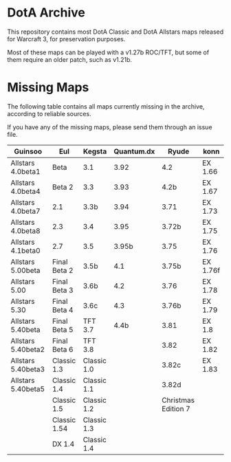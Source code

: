 # DotA Archive

This repository contains most DotA Classic and DotA Allstars maps released for Warcraft 3, for preservation purposes.

Most of these maps can be played with a v1.27b ROC/TFT, but some of them require an older patch, such as v1.21b.

# Missing Maps

The following table contains all maps currently missing in the archive, according to reliable sources.

If you have any of the missing maps, please send them through an issue file.

| Guinsoo | Eul | Kegsta | Quantum.dx | Ryude | konn |
| -------- | -------- | -------- | -------- | -------- | -------- |
| Allstars 4.0beta1 | Beta | 3.1 | 3.92 | 4.2 | EX 1.66 |
| Allstars 4.0beta4 | Beta 2 | 3.3 | 3.93 | 4.2b | EX 1.67 |
| Allstars 4.0beta7 | 2.1 | 3.3b | 3.94 | 3.71 | EX 1.73 |
| Allstars 4.0beta8 | 2.3 | 3.4 | 3.95 | 3.72b | EX 1.75 |
| Allstars 4.1beta0 | 2.7 | 3.5 | 3.95b | 3.75 | EX 1.76 |
| Allstars 5.00beta | Final Beta 2 | 3.5b | 4.1 | 3.75b | EX 1.76f |
| Allstars 5.00 | Final Beta 3 | 3.6b | 4.2 | 3.76 | EX 1.78 |
| Allstars 5.30 | Final Beta 4 | 3.6c | 4.3 | 3.76b | EX 1.79 |
| Allstars 5.40beta | Final Beta 5 | TFT 3.7 | 4.4b | 3.81 | EX 1.8 |
| Allstars 5.40beta2 | Final Beta 6 | TFT 3.8 |  | 3.82 | EX 1.82 |
| Allstars 5.40beta3 | Classic 1.3 | Classic 1.0 |  | 3.82c | EX 1.83 |
| Allstars 5.40beta5 | Classic 1.4 | Classic 1.1 |  | 3.82d |  |
|  | Classic 1.5 | Classic 1.2 |  | Christmas Edition 7 |  |
|  | Classic 1.54 | Classic 1.3 |  |  |  |
|  | DX 1.4 | Classic 1.4 |  |  |  |